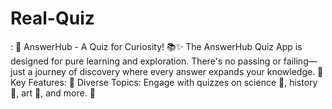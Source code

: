 # Real-Quiz
:  🧠 AnswerHub - A Quiz for Curiosity! 📚✨  The AnswerHub Quiz App is designed for pure learning and exploration. There's no passing or failing—just a journey of discovery where every answer expands your knowledge. 🌟  Key Features: 📖 Diverse Topics: Engage with quizzes on science 🧪, history 📜, art 🎨, and more. 🎨
